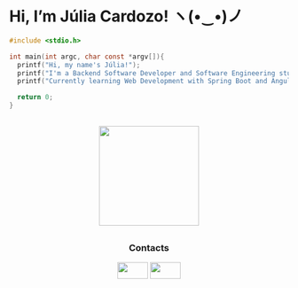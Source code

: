 # Hi, I’m Júlia Cardozo! ヽ(•‿•)ノ

<div align="center">
  
</div>

```c
#include <stdio.h>

int main(int argc, char const *argv[]){
  printf("Hi, my name's Júlia!");
  printf("I'm a Backend Software Developer and Software Engineering student at UTFPR-Dois Vizinhos");
  printf("Currently learning Web Development with Spring Boot and Angular");

  return 0;
}
```
##

<div align="center">
  <div>
    <a href="https://github.com/juriaCardozo">
      <img height="180em" src="https://github-readme-stats.vercel.app/api/top-langs/?username=juriacardozo&layout=compact&langs_count=7&theme=github_dark"/>
    </a>
  </div>
  
##

### Contacts
  <a href="https://www.linkedin.com/in/juliacardozo" target="_blank"><img src="https://github.com/rahuldkjain/github-profile-readme-generator/blob/master/src/images/icons/Social/linked-in-alt.svg" height="30" width="55"></a>
    <a href="https://www.instagram.com/julia_cardz_?igsh=MWl3NGN6OXZ3a212cQ==" target="_blank"><img src="https://github.com/rahuldkjain/github-profile-readme-generator/blob/master/src/images/icons/Social/instagram.svg" height="30" width="55" target="_blank"></a>
    
</div>
